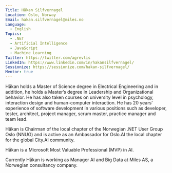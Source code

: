 ```yaml
---
Title: Håkan Silfvernagel
Location: Oslo, Norway
Email: hakan.silfvernagel@miles.no
Language:
  - English
Topics:
  - .NET
  - Artificial Intelligence
  - JavaScript
  - Machine Learning
Twitter: https://twitter.com/agrevlis
LinkedIn: https://www.linkedin.com/in/hakansilfvernagel/
Sessionize: https://sessionize.com/hakan-silfvernagel/
Mentor: true
---
```

Håkan holds a Master of Science degree in Electrical Engineering and in addition, he holds a Master’s degree in Leadership and Organizational behavior. He has also taken courses on university level in psychology, interaction design and human-computer interaction. He has 20 years’ experience of software development in various positions such as developer, tester, architect, project manager, scrum master, practice manager and team lead. 

Håkan is Chairman of the local chapter of the Norwegian .NET User Group Oslo (NNUG) and is active as an Ambassador for Oslo.AI the local chapter for the global City.AI community. 

Håkan is a Microsoft Most Valuable Professional (MVP) in AI. 

Currently Håkan is working as Manager AI and Big Data at Miles AS, a Norwegian consultancy company.


